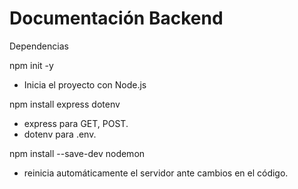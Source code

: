 # Documentación Backend

Dependencias

npm init -y
* Inicia el proyecto con Node.js

npm install express dotenv
* express para GET, POST. 
* dotenv para .env.

npm install --save-dev nodemon
* reinicia automáticamente el servidor ante cambios en el código.



